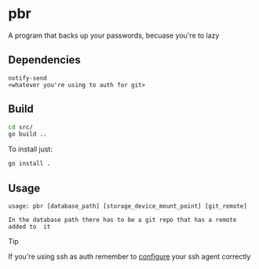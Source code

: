 # pbr
A program that backs up your passwords, becuase you're to lazy

## Dependencies
```
notify-send
<whatever you're using to auth for git>
```

## Build
```sh
cd src/
go build ..
```
To install just:
```sh
go install .
```
## Usage
```
usage: pbr [database_path] [storage_device_mount_point] [git_remote]
	
In the database path there has to be a git repo that has a remote added to  it
```
> [!TIP]
> If you're using ssh as auth remember to [configure](https://docs.github.com/en/authentication/connecting-to-github-with-ssh/generating-a-new-ssh-key-and-adding-it-to-the-ssh-agent#adding-your-ssh-key-to-the-ssh-agent) your ssh agent correctly

